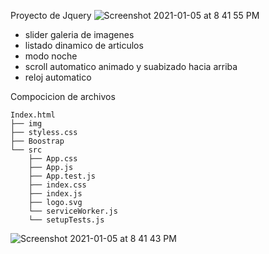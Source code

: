 Proyecto de Jquery
![Screenshot 2021-01-05 at 8 41 55 PM](https://user-images.githubusercontent.com/46875264/103719234-90ebe700-4f96-11eb-8c82-892f2b43b316.png)
- slider galeria de imagenes
- listado dinamico de articulos
- modo noche
- scroll automatico animado y suabizado hacia arriba
- reloj automatico

Compocicion de archivos

```
Index.html
├── img
├── styless.css
├── Boostrap
└── src
    ├── App.css
    ├── App.js
    ├── App.test.js
    ├── index.css
    ├── index.js
    ├── logo.svg
    └── serviceWorker.js
    └── setupTests.js
```
![Screenshot 2021-01-05 at 8 41 43 PM](https://user-images.githubusercontent.com/46875264/103719208-85002500-4f96-11eb-8fc1-b12b01075445.png)

